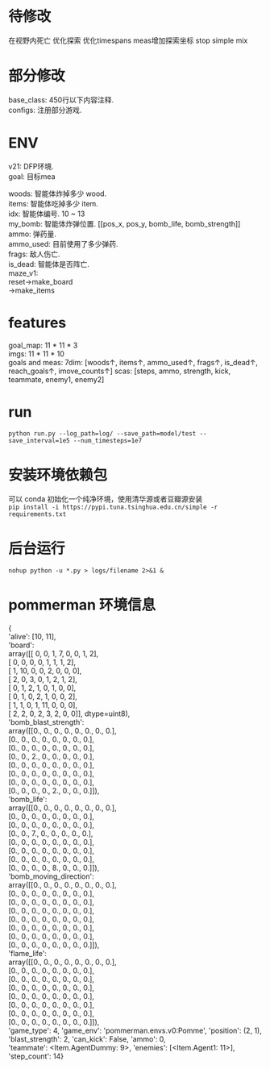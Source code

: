 # 待修改
在视野内死亡
优化探索
优化timespans
meas增加探索坐标
stop simple mix

# 部分修改
base_class: 450行以下内容注释.  
configs: 注册部分游戏.  

# ENV
v21: DFP环境.  
  goal: 目标mea

  woods: 智能体炸掉多少 wood.  
  items: 智能体吃掉多少 item.  
  idx: 智能体编号. 10 ~ 13  
  my_bomb: 智能体炸弹位置. [[pos_x, pos_y, bomb_life, bomb_strength]]  
  ammo: 弹药量.  
  ammo_used: 目前使用了多少弹药.  
  frags: 敌人伤亡.  
  is_dead: 智能体是否阵亡.  
maze_v1:  
  reset->make_board  
       ->make_items  

# features
goal_map: 11 * 11 * 3  
imgs: 11 * 11 * 10  
goals and meas: 7dim: [woods↑, items↑, ammo_used↑, frags↑, is_dead↑, reach_goals↑, imove_counts↑]
scas: [steps, ammo, strength, kick, teammate, enemy1, enemy2]  

# run
``` python run.py --log_path=log/ --save_path=model/test --save_interval=1e5 --num_timesteps=1e7 ```

# 安装环境依赖包
可以 conda 初始化一个纯净环境，使用清华源或者豆瓣源安装   
```pip install -i https://pypi.tuna.tsinghua.edu.cn/simple -r requirements.txt```


# 后台运行
```nohup python -u *.py > logs/filename 2>&1 &```   


# pommerman 环境信息
{   
'alive': [10, 11],     
'board':    
array([[ 0,  0,  1,  7,  0,  0,  1,  2],  
       [ 0,  0,  0,  0,  1,  1,  1,  2],  
       [ 1, 10,  0,  0,  2,  0,  0,  0],  
       [ 2,  0,  3,  0,  1,  2,  1,  2],  
       [ 0,  1,  2,  1,  0,  1,  0,  0],  
       [ 0,  1,  0,  2,  1,  0,  0,  2],  
       [ 1,  1,  0,  1, 11,  0,  0,  0],  
       [ 2,  2,  0,  2,  3,  2,  0,  0]], dtype=uint8),    
'bomb_blast_strength':    
array([[0., 0., 0., 0., 0., 0., 0., 0.],   
       [0., 0., 0., 0., 0., 0., 0., 0.],   
       [0., 0., 0., 0., 0., 0., 0., 0.],   
       [0., 0., 2., 0., 0., 0., 0., 0.],   
       [0., 0., 0., 0., 0., 0., 0., 0.],   
       [0., 0., 0., 0., 0., 0., 0., 0.],   
       [0., 0., 0., 0., 0., 0., 0., 0.],   
       [0., 0., 0., 0., 2., 0., 0., 0.]]),    
'bomb_life':    
array([[0., 0., 0., 0., 0., 0., 0., 0.],   
       [0., 0., 0., 0., 0., 0., 0., 0.],   
       [0., 0., 0., 0., 0., 0., 0., 0.],   
       [0., 0., 7., 0., 0., 0., 0., 0.],   
       [0., 0., 0., 0., 0., 0., 0., 0.],   
       [0., 0., 0., 0., 0., 0., 0., 0.],   
       [0., 0., 0., 0., 0., 0., 0., 0.],   
       [0., 0., 0., 0., 8., 0., 0., 0.]]),    
'bomb_moving_direction':    
array([[0., 0., 0., 0., 0., 0., 0., 0.],   
       [0., 0., 0., 0., 0., 0., 0., 0.],   
       [0., 0., 0., 0., 0., 0., 0., 0.],   
       [0., 0., 0., 0., 0., 0., 0., 0.],   
       [0., 0., 0., 0., 0., 0., 0., 0.],   
       [0., 0., 0., 0., 0., 0., 0., 0.],   
       [0., 0., 0., 0., 0., 0., 0., 0.],   
       [0., 0., 0., 0., 0., 0., 0., 0.]]),     
'flame_life':     
array([[0., 0., 0., 0., 0., 0., 0., 0.],    
       [0., 0., 0., 0., 0., 0., 0., 0.],   
       [0., 0., 0., 0., 0., 0., 0., 0.],   
       [0., 0., 0., 0., 0., 0., 0., 0.],   
       [0., 0., 0., 0., 0., 0., 0., 0.],   
       [0., 0., 0., 0., 0., 0., 0., 0.],   
       [0., 0., 0., 0., 0., 0., 0., 0.],   
       [0., 0., 0., 0., 0., 0., 0., 0.]]),    
'game_type': 4, 'game_env': 'pommerman.envs.v0:Pomme', 'position': (2, 1),    
'blast_strength': 2, 'can_kick': False, 'ammo': 0,    
'teammate': <Item.AgentDummy: 9>, 'enemies': [<Item.Agent1: 11>], 'step_count': 14}   
